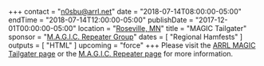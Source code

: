 +++
contact = "n0sbu@arrl.net"
date = "2018-07-14T08:00:00-05:00"
endTime =  "2018-07-14T12:00:00-05:00"
publishDate = "2017-12-01T00:00:00-05:00"
location = "[Roseville, MN](https://www.google.com/maps/place/Galilee+Lutheran+Church/@45.0009578,-93.1088589,17z/)"
title = "MAGIC Tailgater"
sponsor = "[M.A.G.I.C. Repeater Group](http://www.magicrepeater.net/)"
dates = [ "Regional Hamfests" ]
outputs = [ "HTML" ]
upcoming = "force"
+++
Please visit the [ARRL MAGIC Tailgater page](http://www.arrl.org/hamfests/magic-tailgater-3)
or the
[M.A.G.I.C. Repeater page](http://www.magicrepeater.net/) 
for more information.

